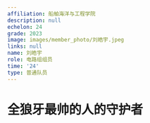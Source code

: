 ```yaml
---
affiliation: 船舶海洋与工程学院
description: null
echelon: 24
grade: 2023
image: images/member_photo/刘皓宇.jpeg
links: null
name: 刘皓宇
role: 电路组组员
time: '24'
type: 普通队员
---
```

# 全狼牙最帅的人的守护者